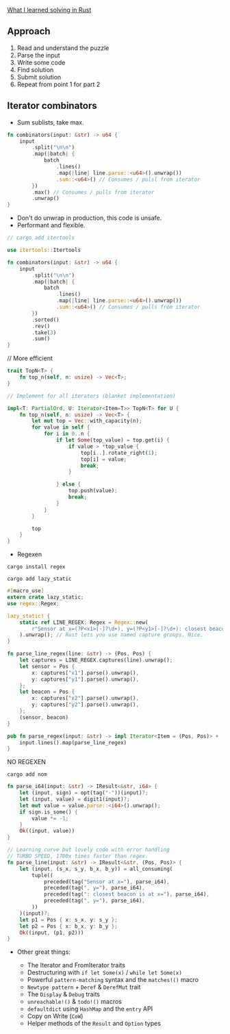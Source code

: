 [What I learned solving in Rust](https://www.youtube.com/watch?v%253DudHjmno-tfA)

## Approach

1. Read and understand the puzzle
2. Parse the input
3. Write some code
4. Find solution
5. Submit solution
6. Repeat from point 1 for part 2

## Iterator combinators

- Sum sublists, take max.

```rust
fn combinators(input: &str) -> u64 {
    input
        .split("\n\n")
        .map(|batch| {
            batch
                .lines()
                .map(|line| line.parse::<u64>().unwrap())
                .sum::<u64>() // Consumes / pulsl from iterator
        })
        .max() // Consumes / pulls from iterator
        .unwrap()
}
```

- Don't do unwrap in production, this code is unsafe.
- Performant and flexible.

```rust
// cargo add itertools

use itertools::Itertools

fn combinators(input: &str) -> u64 {
    input
        .split("\n\n")
        .map(|batch| {
            batch
                .lines()
                .map(|line| line.parse::<u64>().unwrap())
                .sum::<u64>() // Consumes / pulls from iterator
        })
        .sorted()
        .rev()
        .take(3)
        .sum()
}
```

// More efficient

```rust
trait TopN<T> {
    fn top_n(self, n: usize) -> Vec<T>;
}

// Implement for all iterators (blanket implementation)

impl<T: PartialOrd, U: Iterator<Item=T>> TopN<T> for U {
    fn top_n(self, n: usize) -> Vec<T> {
        let mut top = Vec::with_capacity(n);
        for value in self {
            for i in 0..n {
                if let Some(top_value) = top.get(i) {
                    if value > *top_value {
                        top[i..].rotate_right(1);
                        top[i] = value;
                        break;
                    }

                } else {
                    top.push(value);
                    break;
                }
            }
        }

        top
    }
}
```

- Regexen

`cargo install regex`

`cargo add lazy_static`

```rust
#[macro_use]
extern crate lazy_static;
use regex::Regex;

lazy_static! {
    static ref LINE_REGEX: Regex = Regex::new(
        r"Sensor at x=(?P<x1>[-]?\d+), y=(?P<y1>[-]?\d+): closest beacon..."
    ).unwrap(); // Rust lets you use named capture groups. Nice.
}

fn parse_line_regex(line: &str) -> (Pos, Pos) {
    let captures = LINE_REGEX.captures(line).unwrap();
    let sensor = Pos {
        x: captures["x1"].parse().unwrap(),
        y: captures["y1"].parse().unwrap(),
    };
    let beacon = Pos {
        x: captures["x2"].parse().unwrap(),
        y; captures["y2"].parse().unwrap(),
    };
    (sensor, beacon)
}

pub fn parse_regex(input: &str) -> impl Iterator<Item = (Pos, Pos)> + '_ {
    input.lines().map(parse_line_regex)
}
```

NO REGEXEN

`cargo add nom`

```rust
fn parse_i64(input: &str) -> IResult<&str, i64> {
    let (input, sign) = opt(tag("-"))(input)?;
    let (input, value) = digit1(input)?;
    let mut value = value.parse::<i64>().unwrap();
    if sign.is_some() {
        value *= -1;
    }
    Ok((input, value))
}

// Learning curve but lovely code with error handling
// TURBO SPEED, 1700x times faster than regex.
fn parse_line(input: &str) -> IResult<&str, (Pos, Pos)> {
    let (input, (s_x, s_y, b_x, b_y)) = all_consuming(
        tuple((
            preceded(tag("Sensor at x="), parse_i64),
            preceded(tag(", y="), parse_i64),
            preceded(tag(": closest beacon is at x="), parse_i64),
            preceded(tag(", y="), parse_i64),
        ))
    )(input)?;
    let p1 = Pos { x: s_x, y: s_y };
    let p2 = Pos { x: b_x, y: b_y };
    Ok((input, (p1, p2)))
}
```

- Other great things:

  - The Iterator and FromIterator traits
  - Destructuring with `if let Some(x)` / `while let Some(x)`
  - Powerful `pattern-matching` syntax and the `matches!()` macro
  - `Newtype pattern` + `Deref` & `DerefMut` trait
  - The `Display` & `Debug` traits
  - `unreachable!()` & `todo!()` macros
  - `defaultdict` using `HashMap` and the `entry` API
  - Copy on Write (`CoW`)
  - Helper methods of the `Result` and `Option` types